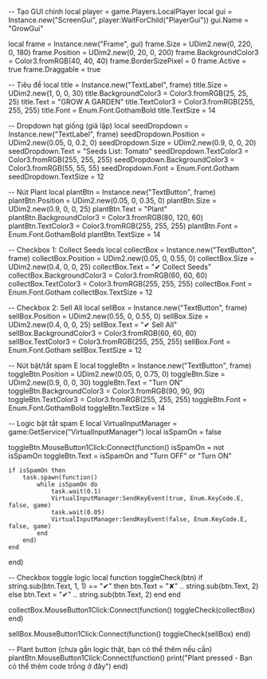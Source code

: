 -- Tạo GUI chính
local player = game.Players.LocalPlayer
local gui = Instance.new("ScreenGui", player:WaitForChild("PlayerGui"))
gui.Name = "GrowGui"

local frame = Instance.new("Frame", gui)
frame.Size = UDim2.new(0, 220, 0, 180)
frame.Position = UDim2.new(0, 20, 0, 200)
frame.BackgroundColor3 = Color3.fromRGB(40, 40, 40)
frame.BorderSizePixel = 0
frame.Active = true
frame.Draggable = true

-- Tiêu đề
local title = Instance.new("TextLabel", frame)
title.Size = UDim2.new(1, 0, 0, 30)
title.BackgroundColor3 = Color3.fromRGB(25, 25, 25)
title.Text = "GROW A GARDEN"
title.TextColor3 = Color3.fromRGB(255, 255, 255)
title.Font = Enum.Font.GothamBold
title.TextSize = 14

-- Dropdown hạt giống (giả lập)
local seedDropdown = Instance.new("TextLabel", frame)
seedDropdown.Position = UDim2.new(0.05, 0, 0.2, 0)
seedDropdown.Size = UDim2.new(0.9, 0, 0, 20)
seedDropdown.Text = "Seeds List: Tomato"
seedDropdown.TextColor3 = Color3.fromRGB(255, 255, 255)
seedDropdown.BackgroundColor3 = Color3.fromRGB(55, 55, 55)
seedDropdown.Font = Enum.Font.Gotham
seedDropdown.TextSize = 12

-- Nút Plant
local plantBtn = Instance.new("TextButton", frame)
plantBtn.Position = UDim2.new(0.05, 0, 0.35, 0)
plantBtn.Size = UDim2.new(0.9, 0, 0, 25)
plantBtn.Text = "Plant"
plantBtn.BackgroundColor3 = Color3.fromRGB(80, 120, 60)
plantBtn.TextColor3 = Color3.fromRGB(255, 255, 255)
plantBtn.Font = Enum.Font.GothamBold
plantBtn.TextSize = 14

-- Checkbox 1: Collect Seeds
local collectBox = Instance.new("TextButton", frame)
collectBox.Position = UDim2.new(0.05, 0, 0.55, 0)
collectBox.Size = UDim2.new(0.4, 0, 0, 25)
collectBox.Text = "✔ Collect Seeds"
collectBox.BackgroundColor3 = Color3.fromRGB(60, 60, 60)
collectBox.TextColor3 = Color3.fromRGB(255, 255, 255)
collectBox.Font = Enum.Font.Gotham
collectBox.TextSize = 12

-- Checkbox 2: Sell All
local sellBox = Instance.new("TextButton", frame)
sellBox.Position = UDim2.new(0.55, 0, 0.55, 0)
sellBox.Size = UDim2.new(0.4, 0, 0, 25)
sellBox.Text = "✔ Sell All"
sellBox.BackgroundColor3 = Color3.fromRGB(60, 60, 60)
sellBox.TextColor3 = Color3.fromRGB(255, 255, 255)
sellBox.Font = Enum.Font.Gotham
sellBox.TextSize = 12

-- Nút bật/tắt spam E
local toggleBtn = Instance.new("TextButton", frame)
toggleBtn.Position = UDim2.new(0.05, 0, 0.75, 0)
toggleBtn.Size = UDim2.new(0.9, 0, 0, 30)
toggleBtn.Text = "Turn ON"
toggleBtn.BackgroundColor3 = Color3.fromRGB(90, 90, 90)
toggleBtn.TextColor3 = Color3.fromRGB(255, 255, 255)
toggleBtn.Font = Enum.Font.GothamBold
toggleBtn.TextSize = 14

-- Logic bật tắt spam E
local VirtualInputManager = game:GetService("VirtualInputManager")
local isSpamOn = false

toggleBtn.MouseButton1Click:Connect(function()
    isSpamOn = not isSpamOn
    toggleBtn.Text = isSpamOn and "Turn OFF" or "Turn ON"

    if isSpamOn then
        task.spawn(function()
            while isSpamOn do
                task.wait(0.1)
                VirtualInputManager:SendKeyEvent(true, Enum.KeyCode.E, false, game)
                task.wait(0.05)
                VirtualInputManager:SendKeyEvent(false, Enum.KeyCode.E, false, game)
            end
        end)
    end
end)

-- Checkbox toggle logic
local function toggleCheck(btn)
    if string.sub(btn.Text, 1, 1) == "✔" then
        btn.Text = "✘" .. string.sub(btn.Text, 2)
    else
        btn.Text = "✔" .. string.sub(btn.Text, 2)
    end
end

collectBox.MouseButton1Click:Connect(function()
    toggleCheck(collectBox)
end)

sellBox.MouseButton1Click:Connect(function()
    toggleCheck(sellBox)
end)

-- Plant button (chưa gắn logic thật, bạn có thể thêm nếu cần)
plantBtn.MouseButton1Click:Connect(function()
    print("Plant pressed - Bạn có thể thêm code trồng ở đây")
end)
